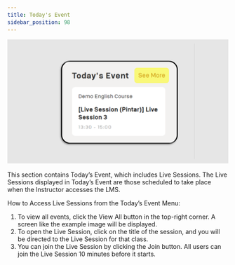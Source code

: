 ```yaml
---
title: Today's Event
sidebar_position: 98
---
```

![](/img/today-eng-1.png)

This section contains Today’s Event, which includes Live Sessions. The Live Sessions displayed in Today’s Event are those scheduled to take place when the Instructor accesses the LMS.

How to Access Live Sessions from the Today’s Event Menu:

1. To view all events, click the View All button in the top-right corner. A screen like the example image will be displayed.
2. To open the Live Session, click on the title of the session, and you will be directed to the Live Session for that class.
3. You can join the Live Session by clicking the Join button. All users can join the Live Session 10 minutes before it starts.
